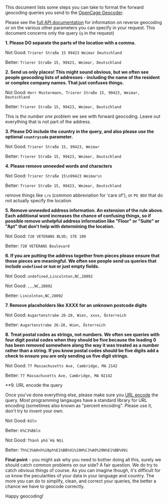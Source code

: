 This document lists some steps you can take to format the forward geocoding queries you send to the [OpenCage Geocoder](https://opencagedata.com).

Please see the [full API documentation](https://opencagedata.com/api) for information on reverse geocoding or on the various other parameters you can specify in your request. This document concerns only the query (`q` in the request)

**1. Please DO separate the parts of the location with a comma.**

Not Good: `Trierer Straße 15 99423 Weimar Deutschland`

Better: `Trierer Straße 15, 99423, Weimar, Deutschland`

**2. Send us only places! This might sound obvious, but we often see people geocoding lists of addresses - including the name of the resident or complex company names. That just confuses things.**

Not Good: `Herr Mustermann, Trierer Straße 15, 99423, Weimar, Deutschland`

Better: `Trierer Straße 15, 99423, Weimar, Deutschland`

This is _the number one_ problem we see with forward geocoding. Leave out everything that is not part of the address.

**3. Please DO include the country in the query, and also please use the optional `countrycode` parameter.**

Not Good: `Trierer Straße 15, 99423, Weimar`

Better: `Trierer Straße 15, 99423, Weimar, Deutschland`

**4. Please remove unneeded words and characters**

Not Good: `Trierer Straße 15\n99423 Weimar\n`

Better: `Trierer Straße 15, 99423, Weimar, Deutschland`

remove things like `c/o` (common abbreviation for 'care of'), or `PO BOX` that do not actually specify the location

**5. Remove unneeded address information. An extension of the rule above. Each additional word increases the chance of confusing things, so if possible remove unhelpful address information like "Floor" or "Suite" or "Apt" that don't help with determining the location.**

Not Good: `720 VETERANS BLVD; STE 100`

Better: `720 VETERANS Boulevard`


**6. If you are putting the address together from pieces please ensure that those pieces are meaningful. We often see people send us queries that include `undefined` or `NaN` or just empty fields.**

Not Good: `undefined,Lincolnton,NC,28092`

Not Good: `,,,NC,28092`

Better: `Lincolnton,NC,28092`

**7. Remove placeholders like XXXX for an unknown postcode digits**

Not Good: `Augartenstrabe 26-28, Wien, xxxx, Österreich`

Better: `Augartenstrabe 26-28, Wien, Österreich`

**8. Treat postal codes as strings, not numbers. We often see queries with four digit postal codes when they should be five because the leading 0 has been removed somewhere along the way it was treated as a number rather than a string. If you know postal codes should be five digits add a check to ensure you are only sending us five digit strings.** 

Not Good: `77 Massachusetts Ave, Cambridge, MA 2142`

Better: `77 Massachusetts Ave, Cambridge, MA 02142`

**9. URL encode the query

Once you've done everything else, please make sure you [URL encode](https://en.wikipedia.org/wiki/Percent-encoding) the query.
Most programming langauges have a standard library for URL encoding (sometimes also known as "percent encoding". Please use it, don't try to invent your own.

Not Good: `Köln`

Better: `K%C3%B6ln`

Not Good: `Thành phố Hà Nội`

Better: `Th%C3%A0nh%20ph%E1%BB%91%20H%C3%A0%20N%E1%BB%99i`

**Final point** - you might ask why you need to bother doing all this, surely we should catch common problems on our side? A fair question. We do try to catch obvious things of course. As you can imagine though, it's difficult for us know the pecularities of your data in your language and country. The more you can do to simplify, clean, and correct your queries, the better a chance we have to geocode correctly.

Happy geocoding!
